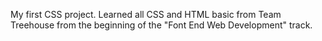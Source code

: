 My first CSS project. Learned all CSS and HTML basic from Team Treehouse from the beginning of the "Font End Web Development" track.